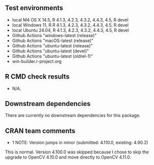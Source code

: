 ## Test environments

* local M4 OS X 14.5, R 4.1.3, 4.2.3, 4.3.2, 4.4.3, 4.5, R devel
* local Windows 11, R R 4.1.3, 4.2.3, 4.3.2, 4.4.3, 4.5, R devel
* local Ubuntu 24.04, R 4.1.3, 4.2.3, 4.3.2, 4.4.3, 4.5, R devel
* Github Actions "windows-latest (release)"
* Github Actions "macOS-latest (release)"
* Github Actions "ubuntu-latest (release)"
* Github Actions "ubuntu-latest (devel)"
* Github Actions "ubuntu-latest (oldrel-1)"
* win-builder.r-project.org

## R CMD check results

* N/A.

## Downstream dependencies

There are currently no downstream dependencies for this package.

## CRAN team comments

* 1 NOTE: Version jumps in minor (submitted: 4.110.0, existing: 4.90.2)

This is normal. Version 4.100.0 was skipped because I chose to skip the upgrade
to OpenCV 4.10.0 and move directly to OpenCV 4.11.0. 